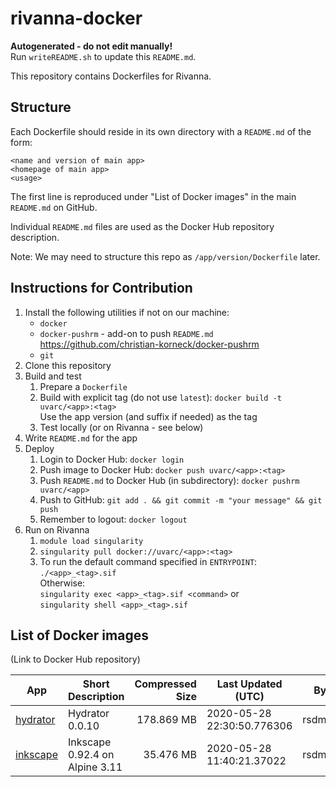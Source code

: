 # rivanna-docker

**Autogenerated - do not edit manually!**  
Run `writeREADME.sh` to update this `README.md`.

This repository contains Dockerfiles for Rivanna.

## Structure

Each Dockerfile should reside in its own directory with a `README.md` of the form:
```
<name and version of main app>
<homepage of main app>
<usage>
```

The first line is reproduced under \"List of Docker images\" in the main `README.md` on GitHub.

Individual `README.md` files are used as the Docker Hub repository description.

Note: We may need to structure this repo as `/app/version/Dockerfile` later.

## Instructions for Contribution

1. Install the following utilities if not on our machine:
    * `docker`
    * `docker-pushrm` - add-on to push `README.md`  
    https://github.com/christian-korneck/docker-pushrm
    * `git`
1. Clone this repository
1. Build and test
    1. Prepare a `Dockerfile`
    1. Build with explicit tag (do not use `latest`): `docker build -t uvarc/<app>:<tag>`  
       Use the app version (and suffix if needed) as the tag
    1. Test locally (or on Rivanna - see below)
1. Write `README.md` for the app
1. Deploy
    1. Login to Docker Hub: `docker login`
    1. Push image to Docker Hub: `docker push uvarc/<app>:<tag>`
    1. Push `README.md` to Docker Hub (in subdirectory): `docker pushrm uvarc/<app>`
    1. Push to GitHub: `git add . && git commit -m "your message" && git push`
    1. Remember to logout: `docker logout`
1. Run on Rivanna
    1. `module load singularity`
    1. `singularity pull docker://uvarc/<app>:<tag>`
    1. To run the default command specified in `ENTRYPOINT`:  
       `./<app>_<tag>.sif`  
       Otherwise:  
       `singularity exec <app>_<tag>.sif <command>` or  
       `singularity shell <app>_<tag>.sif`

## List of Docker images

(Link to Docker Hub repository)

|App|Short Description|Compressed Size|Last Updated (UTC)|By|
|---|---|---:|---|---|
| [hydrator](https://hub.docker.com/r/uvarc/hydrator) | Hydrator 0.0.10 | 178.869 MB | 2020-05-28 22:30:50.776306 | rsdmse |
| [inkscape](https://hub.docker.com/r/uvarc/inkscape) | Inkscape 0.92.4 on Alpine 3.11 | 35.476 MB | 2020-05-28 11:40:21.37022 | rsdmse |

